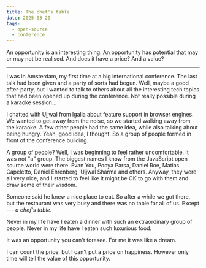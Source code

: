 ```yaml
---
title: The chef's table
date: 2025-03-20
tags:
  - open-source
  - conference
---
```


An opportunity is an interesting thing. An opportunity has potential that may or may not be realised. And does it have a price? And a value?

---

I was in Amsterdam, my first time at a big international conference. The last talk had been given and a party of sorts had begun. Well, maybe a good after-party, but I wanted to talk to others about all the interesting tech topics that had been opened up during the conference. Not really possible during a karaoke session...

I chatted with Ujjwal from Igalia about feature support in browser engines. We wanted to get away from the noise, so we started walking away from the karaoke. A few other people had the same idea, while also talking about being hungry. Yeah, good idea, I thought. So a group of people formed in front of the conference building.

A group of people? Well, I was beginning to feel rather uncomfortable. It was not "a" group. The biggest names I know from the JavaScript open source world were there. Evan You, Pooya Parsa, Daniel Roe, Matias Capeletto, Daniel Ehrenberg, Ujjwal Sharma and others. Anyway, they were all very nice, and I started to feel like it might be OK to go with them and draw some of their wisdom.

Someone said he knew a nice place to eat. So after a while we got there, but the restaurant was very busy and there was no table for all of us. Except --- *a chef's table*.

Never in my life have I eaten a dinner with such an extraordinary group of people. Never in my life have I eaten such luxurious food.

It was an opportunity you can't foresee. For me it was like a dream.

I can count the price, but I can't put a price on happiness. However only time will tell the value of this opportunity.
